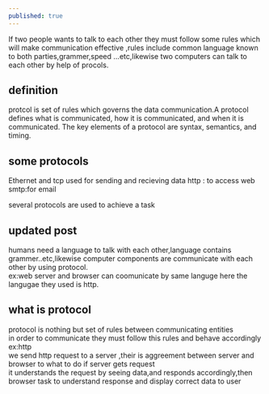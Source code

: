 ```yaml
---
published: true
---
```

If two people wants to talk to each other they must follow some rules which will make  communication  effective ,rules include  common language known to both parties,grammer,speed ...etc,likewise two computers can talk to each other by help of procols.

## definition
protcol is set of rules which governs the data communication.A protocol defines what is communicated, how it is communicated, and when
it is communicated. The key elements of a protocol are syntax, semantics, and timing.



## some protocols
Ethernet and tcp used for sending and recieving data
http : to access web
smtp:for email

several protocols are used to achieve a task

## updated post
humans need a language to talk with each other,language contains grammer..etc,likewise computer components are communicate with each other by using protocol.<br>
ex:web server and browser can coomunicate by same languge here the langugae they used is http.<br>

## what is protocol
protocol is nothing but set of rules between communicating entities <br>
in order to communicate they must follow this rules and behave accordingly<br>
ex:http<br>
we send http request to a server ,their is aggreement between server and browser to what to do if server gets request<br>
it understands the request by seeing data,and responds accordingly,then browser task to understand response and display correct data to user




